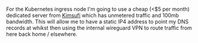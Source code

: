 For the Kubernetes ingress node I'm going to use a cheap (<$5 per month) dedicated server from [Kimsufi](https://www.kimsufi.com) which has unmetered traffic and 100mb bandwidth. This will allow me to have a static IP4 address to point my DNS records at whikst then using the internal wireguard VPN to route traffic from here back home / elsewhere.
